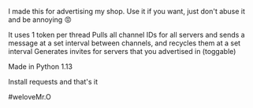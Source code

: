 I made this for advertising my shop. Use it if you want, just don't abuse it and be annoying 😡

It uses 1 token per thread
Pulls all channel IDs for all servers and sends a message at a set interval between channels, and recycles them at a set interval
Generates invites for servers that you advertised in (toggable)

Made in Python 1.13

Install requests and that's it

#weloveMr.O
